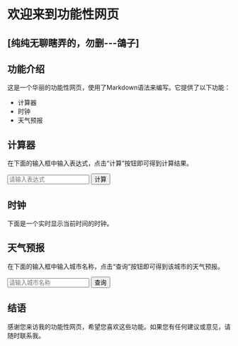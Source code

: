 # 欢迎来到功能性网页

## [纯纯无聊瞎弄的，勿删---鴿子]

## 功能介绍

这是一个华丽的功能性网页，使用了Markdown语法来编写。它提供了以下功能：

- 计算器
- 时钟
- 天气预报

## 计算器

在下面的输入框中输入表达式，点击“计算”按钮即可得到计算结果。

<input type="text" id="expression" placeholder="请输入表达式">
<button onclick="calculate()">计算</button>
<p id="result"></p>

<script>
function calculate() {
  var expression = document.getElementById("expression").value;
  var result = eval(expression);
  document.getElementById("result").innerHTML = "计算结果：" + result;
}
</script>

## 时钟

下面是一个实时显示当前时间的时钟。

<p id="clock"></p>

<script>
function updateClock() {
  var now = new Date();
  var hours = now.getHours();
  var minutes = now.getMinutes();
  var seconds = now.getSeconds();
  var timeString = hours + ":" + minutes + ":" + seconds;
  document.getElementById("clock").innerHTML = "当前时间：" + timeString;
}
setInterval(updateClock, 1000);
</script>

## 天气预报

在下面的输入框中输入城市名称，点击“查询”按钮即可得到该城市的天气预报。

<input type="text" id="city" placeholder="请输入城市名称">
<button onclick="getWeather()">查询</button>
<p id="weather"></p>

<script>
function getWeather() {
  var city = document.getElementById("city").value;
  var url = "https://api.openweathermap.org/data/2.5/weather?q=" + city + "&appid=YOUR_API_KEY&units=metric";
  fetch(url)
    .then(response => response.json())
    .then(data => {
      var weather = data.weather[0].description;
      var temperature = data.main.temp;
      document.getElementById("weather").innerHTML = "天气预报：" + weather + "，温度：" + temperature + "℃";
    })
    .catch(error => {
      console.error(error);
      document.getElementById("weather").innerHTML = "查询失败，请检查城市名称是否正确。";
    });
}
</script>

## 结语

感谢您来访我的功能性网页，希望您喜欢这些功能。如果您有任何建议或意见，请随时联系我。
